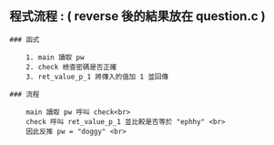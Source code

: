 ## 程式流程 : ( reverse 後的結果放在 question.c )

	### 函式
		
		1. main 讀取 pw
		2. check 檢查密碼是否正確
		3. ret_value_p_1 將傳入的值加 1 並回傳

	### 流程

		main 讀取 pw 呼叫 check<br>
		check 呼叫 ret_value_p_1 並比較是否等於 "ephhy" <br>
		因此反推 pw = "doggy" <br>